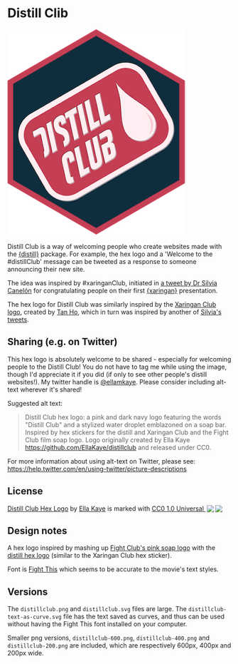# Distill Clib

![Distill Club logo](https://github.com/EllaKaye/distillclub/raw/main/distillclub-400.png)

Distill Club is a way of welcoming people who create websites made with the [{distill}](https://rstudio.github.io/distill/) package. For example, the hex logo and a 'Welcome to the #distillClub' message can be tweeted as a response to someone announcing their new site.

The idea was inspired by #xaringanClub, initiated in [a tweet by Dr Silvia Canelón](https://twitter.com/spcanelon/status/1382081701732626436) for congratulating people on their first [{xaringan}](https://slides.yihui.org/xaringan/#1) presentation.

The hex logo for Distill Club was similarly inspired by the [Xaringan Club logo](https://github.com/dynastyprocess/graphics/tree/main/xaringanclub), created by [Tan Ho](https://tanho.ca), which in turn was inspired by another of [Silvia's tweets](https://twitter.com/spcanelon/status/1382063172530671617?s=20).

## Sharing (e.g. on Twitter)

This hex logo is absolutely welcome to be shared - especially for welcoming people to the Distill Club! You do not have to tag me while using the image, though I'd appreciate it if you did (if only to see other people's distill websites!). My twitter handle is [@ellamkaye](https://twitter.com/ellamkaye). Please consider including alt-text wherever it's shared!

Suggested alt text: 

> Distill Club hex logo: a pink and dark navy logo featuring the words "Distill Club" and a stylized water droplet emblazoned on a soap bar. Inspired by hex stickers for the distill and Xaringan Club and the Fight Club film soap logo. Logo originally created by Ella Kaye https://github.com/EllaKaye/distillclub and released under CC0. 

For more information about using alt-text on Twitter, please see: https://help.twitter.com/en/using-twitter/picture-descriptions

## License

<p xmlns:cc="http://creativecommons.org/ns#" xmlns:dct="http://purl.org/dc/terms/"><a property="dct:title" rel="cc:attributionURL" href="https://github.com/EllaKaye/distillclub/tree/main/">Distill Club Hex Logo</a> by <a rel="cc:attributionURL dct:creator" property="cc:attributionName" href="https://ellakaye.rbind.io">Ella Kaye</a> is marked with <a href="http://creativecommons.org/publicdomain/zero/1.0?ref=chooser-v1" target="_blank" rel="license noopener noreferrer" style="display:inline-block;">CC0 1.0 Universal <img style="max-height:22px!important;margin-left:3px;vertical-align:text-bottom;" src="https://mirrors.creativecommons.org/presskit/icons/cc.svg?ref=chooser-v1"><img style="max-height:22px!important;margin-left:3px;vertical-align:text-bottom;" src="https://mirrors.creativecommons.org/presskit/icons/zero.svg?ref=chooser-v1"></a></p> 

## Design notes

A hex logo inspired by mashing up [Fight Club's pink soap logo](https://www.pinterest.co.uk/pin/1150388298535995840/) with the [distill hex logo](https://github.com/rstudio/distill/blob/master/man/figures/logo.png) (similar to the Xaringan Club hex sticker).

Font is [Fight This](https://www.dafont.com/fight-this.font) which seems to be accurate to the movie's text styles.

## Versions

The `distillclub.png` and `distillclub.svg` files are large. The `distillclub-text-as-curve.svg` file has the text saved as curves, and thus can be used without having the Fight This font installed on your computer.

Smaller png versions, `distillclub-600.png`, `distillclub-400.png` and `distillclub-200.png` are included, which are respectively 600px, 400px and 200px wide.


